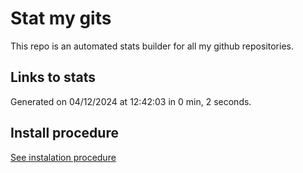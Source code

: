 # Stat my gits

This repo is an automated stats builder for all my github repositories.

## Links to stats


Generated on 04/12/2024 at 12:42:03 in 0 min, 2 seconds.

## Install procedure

[See instalation procedure](./src/install.md)
